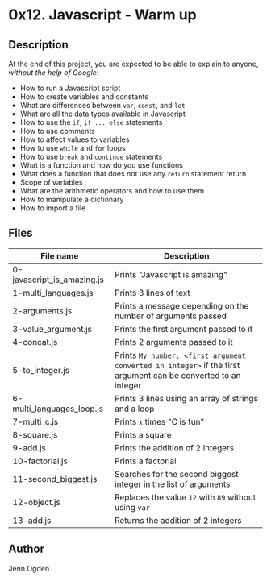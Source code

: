 # 0x12. Javascript - Warm up
## Description
At the end of this project, you are expected to be able to explain to anyone, *without the help of Google*:
* How to run a Javascript script
* How to create variables and constants
* What are differences between `var`, `const`, and `let`
* What are all the data types available in Javascript
* How to use the `if`, `if ... else` statements
* How to use comments
* How to affect values to variables
* How to use `while` and `for` loops
* How to use `break` and `continue` statements
* What is a function and how do you use functions
* What does a function that does not use any `return` statement return
* Scope of variables
* What are the arithmetic operators and how to use them
* How to manipulate a dictionary
* How to import a file

## Files
| File name | Description |
| --------- | ----------- |
| 0-javascript_is_amazing.js | Prints "Javascript is amazing" |
| 1-multi_languages.js | Prints 3 lines of text |
| 2-arguments.js | Prints a message depending on the number of arguments passed |
| 3-value_argument.js | Prints the first argument passed to it |
| 4-concat.js | Prints 2 arguments passed to it |
| 5-to_integer.js | Prints `My number: <first argument converted in integer>` if the first argument can be converted to an integer |
| 6-multi_languages_loop.js | Prints 3 lines using an array of strings and a loop |
| 7-multi_c.js | Prints `x` times "C is fun" |
| 8-square.js | Prints a square |
| 9-add.js | Prints the addition of 2 integers |
| 10-factorial.js | Prints a factorial |
| 11-second_biggest.js | Searches for the second biggest integer in the list of arguments |
| 12-object.js | Replaces the value `12` with `89` without using `var` |
| 13-add.js | Returns the addition of 2 integers |

## Author
Jenn Ogden